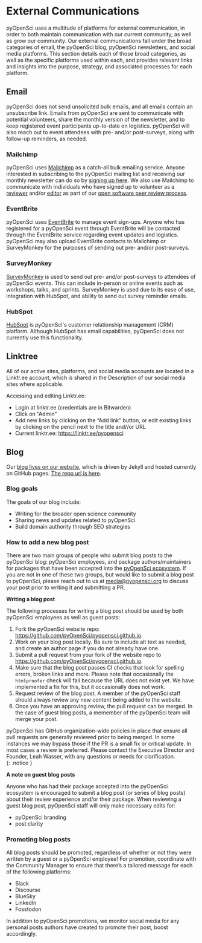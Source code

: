 # External Communications

pyOpenSci uses a multitude of platforms for external communication, in order to both maintain communication with our current community, as well as grow our community. Our external communications fall under the broad categories of email, the pyOpenSci blog, pyOpenSci newsletters, and social media platforms. This section details each of those broad categories, as well as the specific platforms used within each, and provides relevant links and insights into the purpose, strategy, and associated processes for each platform.

## Email
pyOpenSci does not send unsolicited bulk emails, and all emails contain an unsubscribe link. Emails from pyOpenSci are sent to communicate with potential volunteers, share the monthly version of the newsletter, and to keep registered event participants up-to-date on logistics. pyOpenSci will also reach out to event attendees with pre- and/or post-surveys, along with follow-up reminders, as needed.

### Mailchimp

pyOpenSci uses [Mailchimp](https://mailchimp.com/) as a catch-all bulk emailing service. Anyone interested in subscribing to the pyOpenSci mailing list and receiving our monthly newsletter can do so by [signing up here](https://eepurl.com/iM7SOM). We also use Mailchimp to communicate with individuals who have signed up to volunteer as a [reviewer](https://forms.gle/Mps4UsRHTyF66cdg7) and/or [editor](https://forms.gle/aFAMBjrdU7f7zMP89) as part of our [open software peer review process](https://www.pyopensci.org/about-peer-review/index.html).

### EventBrite

pyOpenSci uses [EventBrite](https://eventbrite.com) to manage event sign-ups. Anyone who has registered for a pyOpenSci event through EventBrite will be contacted through the EventBrite service regarding event updates and logistics. pyOpenSci may also upload EventBrite contacts to Mailchimp or SurveyMonkey for the purposes of sending out pre- and/or post-surveys.

### SurveyMonkey

[SurveyMonkey](https://www.surveymonkey.com/) is used to send out pre- and/or post-surveys to attendees of pyOpenSci events. This can include in-person or online events such as workshops, talks, and sprints. SurveyMonkey is used due to its ease of use, integration with HubSpot, and ability to send out survey reminder emails.

### HubSpot

[HubSpot](https://hubspot.com/) is pyOpenSci's customer relationship management (CRM) platform. Although HubSpot has email capabilities, pyOpenSci does not currently use this functionality.

## Linktree

All of our active sites, platforms, and social media accounts are located in a Linktr.ee account, which is shared in the Description of our social media sites where applicable. 

Accessing and editing Linktr.ee:
* Login at linktr.ee (credentials are in Bitwarden)
* Click on “Admin”
* Add new links by clicking on the “Add link” button, or edit existing links by clicking on the pencil next to the title and//or URL
* Current linktr.ee: https://linktr.ee/pyopensci

## Blog

Our [blog lives on our website](https://www.pyopensci.org/blog), which is driven by Jekyll and hosted currently on GitHub pages. [The repo url is here](https://github.com/pyOpenSci/pyopensci.github.io).   

### Blog goals  

The goals of our blog include:  
* Writing for the broader open science community  
* Sharing news and updates related to pyOpenSci  
* Build domain authority through SEO strategies  

### How to add a new blog post 

There are two main groups of people who submit blog posts to the pyOpenSci blog: pyOpenSci employees, and package authors/maintainers for packages that have been accepted into the [pyOpenSci ecosystem](https://www.pyopensci.org/python-packages.html). If you are not in one of these two groups, but would like to submit a blog post to pyOpenSci, please reach out to us at [media@pyopensci.org](mailto:media@pyopensci.org) to discuss your post prior to writing it and submitting a PR.   

**Writing a blog post**  

The following processes for writing a blog post should be used by both pyOpenSci employees as well as guest posts:  
1. Fork the pyOpenSci website repo: https://github.com/pyOpenSci/pyopensci.github.io.  
2. Work on your blog post locally. Be sure to include alt text as needed, and create an author page if you do not already have one.    
3. Submit a pull request from your fork of the website repo to https://github.com/pyOpenSci/pyopensci.github.io.  
4. Make sure that the blog post passes CI checks that look for spelling errors, broken links and more. Please note that occasionally the `htmlproofer` check will fail because the URL does not exist yet. We have implemented a fix for this, but it occasionally does not work.   
5. Request review of the blog post. A member of the pyOpenSci staff should always review any new content being added to the website.  
6. Once you have an approving review, the pull request can be merged. In the case of guest blog posts, a memember of the pyOpenSci team will merge your post.  

pyOpenSci has GitHub organization-wide policies in place that ensure all pull requests are generally reviewed prior to being merged. In some instances we may bypass those if the PR is a small fix or critical update. In most cases a review is preferred. Please contact the Executive Director and Founder, Leah Wasser, with any questions or needs for clarification.  
{: .notice }

**A note on guest blog posts**  

Anyone who has had their package accepted into the pyOpenSci ecosystem is encouraged to submit a blog post (or series of blog posts) about their review experience and/or their package. When reviewing a guest blog post, pyOpenSci staff will only make necessary edits for:
* pyOpenSci branding
* post clarity  

### Promoting blog posts

All blog posts should be promoted, regardless of whether or not they were written by a guest or a pyOpenSci employee! For promotion, coordinate with the Community Manager to ensure that there’s a tailored message for each of the following platforms:
* Slack
* Discourse
* BlueSky
* LinkedIn
* Fosstodon

In addition to pyOpenSci promotions, we monitor social media for any personal posts authors have created to promote their post, boost accordingly.

